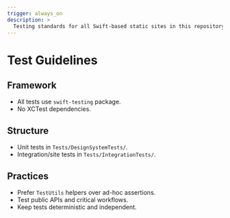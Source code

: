 ```yaml
---
trigger: always_on
description: >
  Testing standards for all Swift-based static sites in this repository.
---
```


# Test Guidelines

## Framework
- All tests use `swift-testing` package.
- No XCTest dependencies.

## Structure
- Unit tests in `Tests/DesignSystemTests/`.
- Integration/site tests in `Tests/IntegrationTests/`.

## Practices
- Prefer `TestUtils` helpers over ad-hoc assertions.
- Test public APIs and critical workflows.
- Keep tests deterministic and independent.
